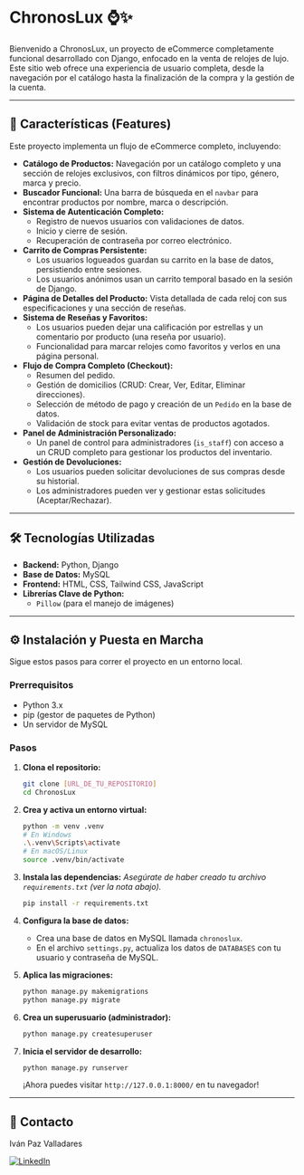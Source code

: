 # ChronosLux ⌚✨

Bienvenido a ChronosLux, un proyecto de eCommerce completamente funcional desarrollado con Django, enfocado en la venta de relojes de lujo. Este sitio web ofrece una experiencia de usuario completa, desde la navegación por el catálogo hasta la finalización de la compra y la gestión de la cuenta.

---

## 🚀 Características (Features)

Este proyecto implementa un flujo de eCommerce completo, incluyendo:

* **Catálogo de Productos:** Navegación por un catálogo completo y una sección de relojes exclusivos, con filtros dinámicos por tipo, género, marca y precio.
* **Buscador Funcional:** Una barra de búsqueda en el `navbar` para encontrar productos por nombre, marca o descripción.
* **Sistema de Autenticación Completo:**
    * Registro de nuevos usuarios con validaciones de datos.
    * Inicio y cierre de sesión.
    * Recuperación de contraseña por correo electrónico.
* **Carrito de Compras Persistente:**
    * Los usuarios logueados guardan su carrito en la base de datos, persistiendo entre sesiones.
    * Los usuarios anónimos usan un carrito temporal basado en la sesión de Django.
* **Página de Detalles del Producto:** Vista detallada de cada reloj con sus especificaciones y una sección de reseñas.
* **Sistema de Reseñas y Favoritos:**
    * Los usuarios pueden dejar una calificación por estrellas y un comentario por producto (una reseña por usuario).
    * Funcionalidad para marcar relojes como favoritos y verlos en una página personal.
* **Flujo de Compra Completo (Checkout):**
    * Resumen del pedido.
    * Gestión de domicilios (CRUD: Crear, Ver, Editar, Eliminar direcciones).
    * Selección de método de pago y creación de un `Pedido` en la base de datos.
    * Validación de stock para evitar ventas de productos agotados.
* **Panel de Administración Personalizado:**
    * Un panel de control para administradores (`is_staff`) con acceso a un CRUD completo para gestionar los productos del inventario.
* **Gestión de Devoluciones:**
    * Los usuarios pueden solicitar devoluciones de sus compras desde su historial.
    * Los administradores pueden ver y gestionar estas solicitudes (Aceptar/Rechazar).

---

## 🛠️ Tecnologías Utilizadas

* **Backend:** Python, Django
* **Base de Datos:** MySQL
* **Frontend:** HTML, CSS, Tailwind CSS, JavaScript
* **Librerías Clave de Python:**
    * `Pillow` (para el manejo de imágenes)

---

## ⚙️ Instalación y Puesta en Marcha

Sigue estos pasos para correr el proyecto en un entorno local.

### Prerrequisitos
* Python 3.x
* pip (gestor de paquetes de Python)
* Un servidor de MySQL

### Pasos

1.  **Clona el repositorio:**
    ```bash
    git clone [URL_DE_TU_REPOSITORIO]
    cd ChronosLux
    ```

2.  **Crea y activa un entorno virtual:**
    ```bash
    python -m venv .venv
    # En Windows
    .\.venv\Scripts\activate
    # En macOS/Linux
    source .venv/bin/activate
    ```

3.  **Instala las dependencias:**
    *Asegúrate de haber creado tu archivo `requirements.txt` (ver la nota abajo).*
    ```bash
    pip install -r requirements.txt
    ```

4.  **Configura la base de datos:**
    * Crea una base de datos en MySQL llamada `chronoslux`.
    * En el archivo `settings.py`, actualiza los datos de `DATABASES` con tu usuario y contraseña de MySQL.

5.  **Aplica las migraciones:**
    ```bash
    python manage.py makemigrations
    python manage.py migrate
    ```

6.  **Crea un superusuario (administrador):**
    ```bash
    python manage.py createsuperuser
    ```

7.  **Inicia el servidor de desarrollo:**
    ```bash
    python manage.py runserver
    ```
    ¡Ahora puedes visitar `http://127.0.0.1:8000/` en tu navegador!

---

## 👤 Contacto
Iván Paz Valladares

[![LinkedIn](https://img.shields.io/badge/LinkedIn-blue?style=for-the-badge&logo=linkedin&logoColor=white)](https://www.linkedin.com/in/ivan-paz-valladares-b8886a343)

